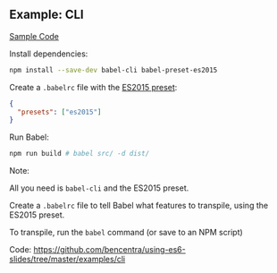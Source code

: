 ##  Example: CLI

[Sample Code](https://github.com/bencentra/using-es6-slides/tree/master/examples/cli)

Install dependencies:

```bash
npm install --save-dev babel-cli babel-preset-es2015
```

Create a `.babelrc` file with the [ES2015 preset](http://babeljs.io/docs/plugins/preset-es2015/):

```json
{
  "presets": ["es2015"]
}
```

Run Babel:

```bash
npm run build # babel src/ -d dist/
```



Note:

All you need is `babel-cli` and the ES2015 preset.

Create a `.babelrc` file to tell Babel what features to transpile, using the ES2015 preset.

To transpile, run the `babel` command (or save to an NPM script)

Code: https://github.com/bencentra/using-es6-slides/tree/master/examples/cli
